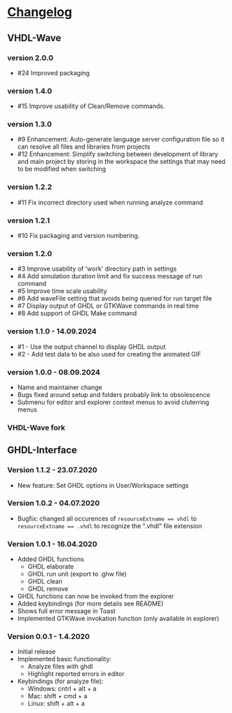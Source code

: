 # [Changelog](https://github.com/Giles314/vscode-vhdl-wave/releases)

## VHDL-Wave

### version 2.0.0

* #24 Improved packaging

### version 1.4.0

* #15 Improve usability of Clean/Remove commands.

### version 1.3.0

* #9 Enhancement: Auto-generate language server configuration file so it can resolve all files and libraries from projects
* #12 Enhancement: Simplify switching between development of library and main project by storing in the workspace the settings that may need to be modified when switching

### version 1.2.2

* #11 Fix incorrect directory used when running analyze command

### version 1.2.1

* #10 Fix packaging and version numbering.

### version 1.2.0

* #3 Improve usability of 'work' directory path in settings
* #4 Add simulation duration limit and fix success message of run command
* #5 Improve time scale usability
* #6 Add waveFile setting that avoids being queried for run target file
* #7 Display output of GHDL or GTKWave commands in real time
* #8 Add support of GHDL Make command

### version 1.1.0 - 14.09.2024

* #1 - Use the output channel to display GHDL output
* #2 - Add test data to be also used for creating the animated GIF

### version 1.0.0 - 08.09.2024

* Name and maintainer change
* Bugs fixed around setup and folders probably link to obsolescence
* Submenu for editor and explorer context menus to avoid cluterring menus

### VHDL-Wave fork

## GHDL-Interface

### Version 1.1.2 - 23.07.2020

* New feature: Set GHDL options in User/Workspace settings

### Version 1.0.2 - 04.07.2020

* Bugfix: changed all occurences of `resourceExtname == vhdl` to `resourceExtname == .vhdl` to recognize the ".vhdl" file extension

### Version 1.0.1 - 16.04.2020

* Added GHDL functions
  * GHDL elaborate
  * GHDL run unit (export to .ghw file)
  * GHDL clean
  * GHDL remove
* GHDL functions can now be invoked from the explorer
* Added keybindings (for more details see README)
* Shows full error message in Toast
* Implemented GTKWave invokation function (only available in explorer)

### Version 0.0.1 - 1.4.2020

* Initial release
* Implemented basic functionality:
  * Analyze files with ghdl
  * Highlight reported errors in editor
* Keybindings (for analyze file):  
  * Windows: cntrl + alt + a
  * Mac: shift + cmd + a
  * Linux: shift + alt + a